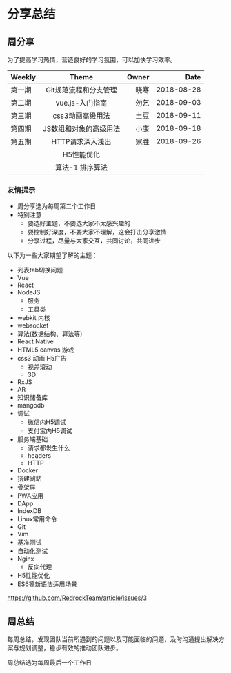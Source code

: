 # 分享总结

## 周分享

为了提高学习热情，营造良好的学习氛围，可以加快学习效率。

|Weekly | Theme | Owner | Date |
|------ |:-----:| -----:| ----:|
| 第一期  | Git规范流程和分支管理  | 晓寒 | 2018-08-28 |
| 第二期  | vue.js-入门指南  | 勿乞 | 2018-09-03 |
| 第三期  | css3动画高级用法  | 土豆 | 2018-09-11 |
| 第四期  | JS数组和对象的高级用法  | 小康 | 2018-09-18 |
| 第五期  | HTTP请求深入浅出  | 家胜 | 2018-09-26 |
|   | H5性能优化       |
|   | 算法-1 排序算法   |

### 友情提示

- 周分享选为每周第二个工作日
- 特别注意
  - 要选好主题，不要选大家不太感兴趣的
  - 要控制好深度，不要大家不理解，这会打击分享激情
  - 分享过程，尽量与大家交互，共同讨论，共同进步

以下为一些大家期望了解的主题：

- 列表tab切换问题
- Vue
- React
- NodeJS
  - 服务
  - 工具类
- webkit 内核
- websocket
- 算法(数据结构、算法等)
- React Native
- HTML5 canvas 游戏
- css3 动画 H5广告
  - 视差滚动
  - 3D
- RxJS
- AR
- 知识储备库
- mangodb
- 调试
  - 微信内H5调试
  - 支付宝内H5调试
- 服务端基础
  - 请求都发生什么
  - headers
  - HTTP
- Docker
- 搭建网站
- 骨架屏
- PWA应用
- DApp
- IndexDB
- Linux常用命令
- Git
- Vim
- 基准测试
- 自动化测试
- Nginx
  - 反向代理
- H5性能优化
- ES6等新语法适用场景

https://github.com/RedrockTeam/article/issues/3

## 周总结

每周总结，发现团队当前所遇到的问题以及可能面临的问题，及时沟通提出解决方案与规划调整，稳步有效的推动团队进步。

周总结选为每周最后一个工作日
